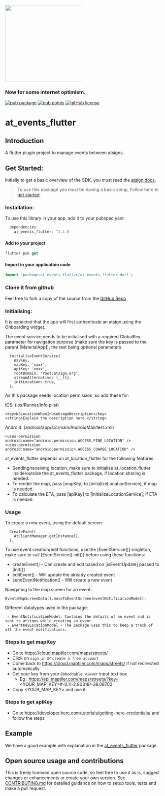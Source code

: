 <img width=250px src="https://atsign.dev/assets/img/@platform_logo_grey.svg?sanitize=true">

### Now for some internet optimism.

[![pub package](https://img.shields.io/pub/v/at_events_flutter)](https://pub.dev/packages/at_events_flutter) [![pub points](https://badges.bar/at_events_flutter/pub%20points)](https://pub.dev/packages/at_events_flutter/score) [![gitHub license](https://img.shields.io/badge/license-BSD3-blue.svg)](./LICENSE)

# at_events_flutter

## Introduction

A flutter plugin project to manage events between atsigns.

## Get Started:

Initially to get a basic overview of the SDK, you must read the [atsign docs](https://atsign.dev/docs/overview/).

> To use this package you must be having a basic setup, Follow here to [get started](https://atsign.dev/docs/get-started/setup-your-env/).


### Installation:

 To use this library in your app, add it to your pubspec.yaml

```dart
  dependencies:
    at_events_flutter: ^3.1.0
```
#### Add to your project

 ```dart
 flutter pub get 
 ```
 #### Import in your application code

 ```dart
 import 'package:at_events_flutter/at_events_flutter.dart';
 ```
### Clone it from github

 Feel free to fork a copy of the source from the [GitHub Repo](https://github.com/atsign-foundation/at_widgets)

### Initialising:
It is expected that the app will first authenticate an atsign using the Onboarding widget.

The event service needs to be initialised with a required GlobalKey<NavigatorState> parameter for
navigation purpose (make sure the key is passed to the parent [MaterialApp]), the rest being optional parameters.

```
  initialiseEventService(
    navKey,
    mapKey: 'xxxx',
    apiKey: 'xxxx',
    rootDomain: 'root.atsign.org',
    streamAlternative: (__){},
    initLocation: true,
  );
```

As this package needs location permission, so add these for:

IOS: (ios/Runner/Info.plist)

```
<key>NSLocationWhenInUseUsageDescription</key>
<string>Explain the description here.</string>
```

Android: (android/app/src/main/AndroidManifest.xml)

```
<uses-permission android:name="android.permission.ACCESS_FINE_LOCATION" />
<uses-permission android:name="android.permission.ACCESS_COARSE_LOCATION" />
```

at_events_flutter depends on at_location_flutter for the following features:
 - Sending/receiving location, make sure to initialise at_location_flutter inside/outside the at_events_flutter package, if location sharing is needed.
 - To render the map, pass [mapKey] to [initializeLocationService], if map is needed.
 - To calculate the ETA, pass [apiKey] to [initializeLocationService], if ETA is needed.

### Usage
To create a new event, using the default screen:
```
  CreateEvent(
    AtClientManager.getInstance(),
  ),
```

To use event creation/edit functions, use the [EventService()] singleton, 
make sure to call [EventService().init()] before using these functions:
- createEvent() - Can create and edit based on [isEventUpdate] passed to [init()]
- editEvent() - Will update the already created event
- sendEventNotification() - Will create a new event

Navigating to the map screen for an event:
```
EventsMapScreenData().moveToEventScreen(eventNotificationModel);
```

Different datatypes used in the package:
```
 - EventNotificationModel: Contains the details of an event and is sent to atsigns while creating an event.
 - EventKeyLocationModel - The package uses this to keep a track of all the event notifications.
```

### Steps to get mapKey

  - Go to https://cloud.maptiler.com/maps/streets/
  - Click on `sign in` or `create a free account`
  - Come back to https://cloud.maptiler.com/maps/streets/ if not redirected automatically
  - Get your key from your `Embeddable viewer` input text box 
    - Eg : https://api.maptiler.com/maps/streets/?key=<YOUR_MAP_KEY>#-0.1/-2.80318/-38.08702
  - Copy <YOUR_MAP_KEY> and use it.

### Steps to get apiKey

  - Go to https://developer.here.com/tutorials/getting-here-credentials/ and follow the steps

## Example

We have a good example with explanation in the [at_events_flutter](https://pub.dev/packages/at_events_flutter/example) package.

## Open source usage and contributions

 This is freely licensed open source code, so feel free to use it as is, suggest changes or enhancements or create your
 own version. See [CONTRIBUTING.md](https://github.com/atsign-foundation/at_widgets/blob/trunk/CONTRIBUTING.md) for detailed guidance on how to setup tools, tests and make a pull request.